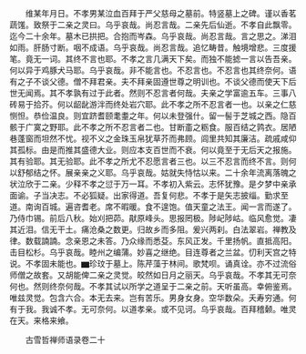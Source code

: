 <!-- { "loadSidebar": true } -->
　　维某年月日。不孝男某泣血百拜于严父慈母之墓前。特竖墓上之碑。谨以香茗蔬馐。致祭于二亲之灵曰。乌乎哀哉。尚忍言哉。二亲先后仙逝。不孝自此飘零。迄今二十余年。墓木已拱把。合抱而岑森。乌乎哀哉。尚忍言哉。言之思之。涕泪如雨。肝肠寸断。咽不成语。乌乎哀哉。尚忍言哉。追忆畴昔。触境增悲。三度援笔。竟无一词。其终不言也耶。不孝之言几满天下矣。而独不能摅一言以告吾亲。何以异于鸡豚犬马耶。乌乎哀哉。非不能言也。不忍言也。不忍言也其终奈何。语有之子不谈父德。僧不拜君亲。夫不拜亲固遵世尊之明训也。不谈父德而使天下后世无闻焉。其不孝孰有过于此者。然则不忍言者何哉。夫亲之学富逾五车。三事八砖易于拾芥。何以龆龀游泮而终处岩穴耶。此不孝之所不忍言者一也。以亲之仁慈恻怛。恭俭温良。则宜跻耆颐耄耋之年。何以未登强什。留一髻于芝城之西。隐百骸于广寞之野耶。此不孝之所不忍言者二也。甘断齑之粝食。服百结之鹑衣。居陋巷蓬窗而坦然不忧。视不义之金珠玉帛犹草芥而弗顾。闾里共知其廉洁。疏戚咸仰其孤标。由是而推其盛德大业。则应本支百世而不衰。何以竟至于无后天之报施。其有验耶。其无验耶。此不孝之所尤不忍愿言者三也。以三不忍言而终不言。则何以舒郁结之怀。展亲亲之义耶。乌乎哀哉。姑就失恃怙以来。二十余年流离落魄之状泣欣于二亲。少释不孝之愆于万一耳。不孝初入紫云。志怀犹豫。是夕梦中亲承面谕。子当决志。不必狐疑。出家得道。吾复何悲。不孝于是矢志披缁。勤求至道。南询百城。遍咨耆老。席不暇暖。食不遑饱。值天童之法王。闻一言而遂了。乃侍巾锡。前后八秋。始刈把茆。猒原峰头。思报罔极。陟屺陟岵。临风愈觉。凄其近泪。信无干土。痛沧桑之数更。归故乡而多阻。爰兴两刹。白法翠岩。禅教及律。数载諵諵。念亲恩之未答。乃众缘而悉芟。东风正发。千里扬帆。直抵高阳。击目松杉。乌乎哀哉。睦州之编蒲。妙喜之继绝。目连尊者之兰盆。忉利天宫之特说。不孝固未能也。▆珍玟于墓上。陈芹藻于林间。歌梵呗。诵真诠。亦不过流俗师僧之故套。又胡能俾二亲之灵觉。皎然如日月之丽天。乌乎哀哉。不孝其无可奈何也。然则终奈何哉。不孝其试以所学之道呈于二亲之前。天听虽高。幸俯鉴焉。唯兹灵觉。包含六合。本无去来。岂有苦乐。男身女身。空华数朵。夭寿穷通。何有于我。我诚不孝。无可奈何。以道孝亲。或不见诃。乌乎哀哉。百拜稽颡。唯灵在天。来格来飨。

　　古雪哲禅师语录卷二十
